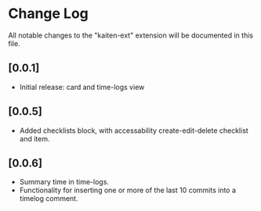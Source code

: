 # Change Log

All notable changes to the "kaiten-ext" extension will be documented in this file.

## [0.0.1]

- Initial release: card and time-logs view

## [0.0.5]

- Added checklists block, with accessability create-edit-delete checklist and item.

## [0.0.6]

- Summary time in time-logs.
- Functionality for inserting one or more of the last 10 commits into a timelog comment.